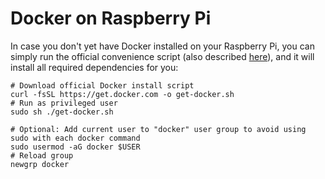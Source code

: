 # Docker on Raspberry Pi

In case you don't yet have Docker installed on your Raspberry Pi, you can simply run the official convenience script (also described [here](https://docs.docker.com/engine/install/raspberry-pi-os/#install-using-the-convenience-script)), and it will install all required dependencies for you:

```shell
# Download official Docker install script
curl -fsSL https://get.docker.com -o get-docker.sh
# Run as privileged user
sudo sh ./get-docker.sh

# Optional: Add current user to "docker" user group to avoid using sudo with each docker command
sudo usermod -aG docker $USER
# Reload group
newgrp docker
```

